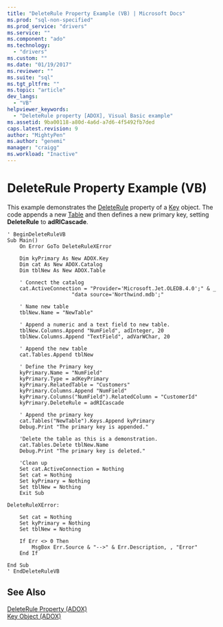 ```yaml
---
title: "DeleteRule Property Example (VB) | Microsoft Docs"
ms.prod: "sql-non-specified"
ms.prod_service: "drivers"
ms.service: ""
ms.component: "ado"
ms.technology:
  - "drivers"
ms.custom: ""
ms.date: "01/19/2017"
ms.reviewer: ""
ms.suite: "sql"
ms.tgt_pltfrm: ""
ms.topic: "article"
dev_langs: 
  - "VB"
helpviewer_keywords: 
  - "DeleteRule property [ADOX], Visual Basic example"
ms.assetid: 9ba00118-a80d-4a6d-a7d6-4f5492fb7ded
caps.latest.revision: 9
author: "MightyPen"
ms.author: "genemi"
manager: "craigg"
ms.workload: "Inactive"
---
```

# DeleteRule Property Example (VB)
This example demonstrates the [DeleteRule](../../../ado/reference/adox-api/deleterule-property-adox.md) property of a [Key](../../../ado/reference/adox-api/key-object-adox.md) object. The code appends a new [Table](../../../ado/reference/adox-api/table-object-adox.md) and then defines a new primary key, setting **DeleteRule** to **adRICascade**.  
  
```  
' BeginDeleteRuleVB  
Sub Main()  
    On Error GoTo DeleteRuleXError  
  
    Dim kyPrimary As New ADOX.Key  
    Dim cat As New ADOX.Catalog  
    Dim tblNew As New ADOX.Table  
  
    ' Connect the catalog  
    cat.ActiveConnection = "Provider='Microsoft.Jet.OLEDB.4.0';" & _  
                     "data source='Northwind.mdb';"  
  
    ' Name new table  
    tblNew.Name = "NewTable"  
  
    ' Append a numeric and a text field to new table.  
    tblNew.Columns.Append "NumField", adInteger, 20  
    tblNew.Columns.Append "TextField", adVarWChar, 20  
  
    ' Append the new table  
    cat.Tables.Append tblNew  
  
    ' Define the Primary key  
    kyPrimary.Name = "NumField"  
    kyPrimary.Type = adKeyPrimary  
    kyPrimary.RelatedTable = "Customers"  
    kyPrimary.Columns.Append "NumField"  
    kyPrimary.Columns("NumField").RelatedColumn = "CustomerId"  
    kyPrimary.DeleteRule = adRICascade  
  
    ' Append the primary key  
    cat.Tables("NewTable").Keys.Append kyPrimary  
    Debug.Print "The primary key is appended."  
  
    'Delete the table as this is a demonstration.  
    cat.Tables.Delete tblNew.Name  
    Debug.Print "The primary key is deleted."  
  
    'Clean up  
    Set cat.ActiveConnection = Nothing  
    Set cat = Nothing  
    Set kyPrimary = Nothing  
    Set tblNew = Nothing  
    Exit Sub  
  
DeleteRuleXError:  
  
    Set cat = Nothing  
    Set kyPrimary = Nothing  
    Set tblNew = Nothing  
  
    If Err <> 0 Then  
        MsgBox Err.Source & "-->" & Err.Description, , "Error"  
    End If  
  
End Sub  
' EndDeleteRuleVB  
```  
  
## See Also  
 [DeleteRule Property (ADOX)](../../../ado/reference/adox-api/deleterule-property-adox.md)   
 [Key Object (ADOX)](../../../ado/reference/adox-api/key-object-adox.md)
